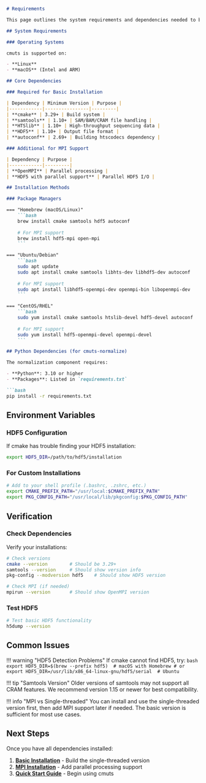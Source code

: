 ```markdown
# Requirements

This page outlines the system requirements and dependencies needed to build and run cmuts.

## System Requirements

### Operating Systems

cmuts is supported on:

- **Linux**
- **macOS** (Intel and ARM)

## Core Dependencies

### Required for Basic Installation

| Dependency | Minimum Version | Purpose |
|------------|----------------|---------|
| **cmake** | 3.29+ | Build system |
| **samtools** | 1.10+ | SAM/BAM/CRAM file handling |
| **HTSlib** | 1.10+ | High-throughput sequencing data |
| **HDF5** | 1.10+ | Output file format |
| **autoconf** | 2.69+ | Building htscodecs dependency |

### Additional for MPI Support

| Dependency | Purpose |
|------------|---------|
| **OpenMPI** | Parallel processing |
| **HDF5 with parallel support** | Parallel HDF5 I/O |

## Installation Methods

### Package Managers

=== "Homebrew (macOS/Linux)"
    ```bash
    brew install cmake samtools hdf5 autoconf
    
    # For MPI support
    brew install hdf5-mpi open-mpi
    ```

=== "Ubuntu/Debian"
    ```bash
    sudo apt update
    sudo apt install cmake samtools libhts-dev libhdf5-dev autoconf
    
    # For MPI support
    sudo apt install libhdf5-openmpi-dev openmpi-bin libopenmpi-dev
    ```

=== "CentOS/RHEL"
    ```bash
    sudo yum install cmake samtools htslib-devel hdf5-devel autoconf
    
    # For MPI support  
    sudo yum install hdf5-openmpi-devel openmpi-devel
    ```

## Python Dependencies (for cmuts-normalize)

The normalization component requires:

- **Python**: 3.10 or higher
- **Packages**: Listed in `requirements.txt`

```bash
pip install -r requirements.txt
```

## Environment Variables

### HDF5 Configuration

If cmake has trouble finding your HDF5 installation:

```bash
export HDF5_DIR=/path/to/hdf5/installation
```

### For Custom Installations

```bash
# Add to your shell profile (.bashrc, .zshrc, etc.)
export CMAKE_PREFIX_PATH="/usr/local:$CMAKE_PREFIX_PATH"
export PKG_CONFIG_PATH="/usr/local/lib/pkgconfig:$PKG_CONFIG_PATH"
```

## Verification

### Check Dependencies

Verify your installations:

```bash
# Check versions
cmake --version        # Should be 3.29+
samtools --version     # Should show version info
pkg-config --modversion hdf5    # Should show HDF5 version

# Check MPI (if needed)
mpirun --version       # Should show OpenMPI version
```

### Test HDF5

```bash
# Test basic HDF5 functionality
h5dump --version
```

## Common Issues

!!! warning "HDF5 Detection Problems"
    If cmake cannot find HDF5, try:
    ```bash
    export HDF5_DIR=$(brew --prefix hdf5)  # macOS with Homebrew
    # or
    export HDF5_DIR=/usr/lib/x86_64-linux-gnu/hdf5/serial  # Ubuntu
    ```

!!! tip "Samtools Version"
    Older versions of samtools may not support all CRAM features. We recommend version 1.15 or newer for best compatibility.

!!! info "MPI vs Single-threaded"
    You can install and use the single-threaded version first, then add MPI support later if needed. The basic version is sufficient for most use cases.

## Next Steps

Once you have all dependencies installed:

1. **[Basic Installation](basic-installation.md)** - Build the single-threaded version
2. **[MPI Installation](mpi-installation.md)** - Add parallel processing support
3. **[Quick Start Guide](../usage/quick-start.md)** - Begin using cmuts
